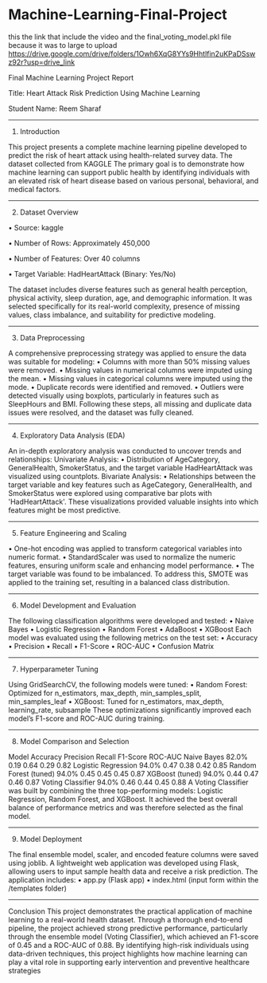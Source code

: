 # Machine-Learning-Final-Project
this the link that include the video and the final_voting_model.pkl file because it was to large to upload 
https://drive.google.com/drive/folders/1Owh6XqG8YYs9Hhtlfin2uKPaDSswz92r?usp=drive_link 


Final Machine Learning Project Report

Title: Heart Attack Risk Prediction Using Machine Learning

Student Name: Reem Sharaf
________________________________________
1. Introduction
   
This project presents a complete machine learning pipeline developed to predict the risk of heart attack using health-related survey data. The dataset collected from KAGGLE The primary goal is to demonstrate how machine learning can support public health by identifying individuals with an elevated risk of heart disease based on various personal, behavioral, and medical factors.
________________________________________
2. Dataset Overview
   
•	Source: kaggle 

•	Number of Rows: Approximately 450,000

•	Number of Features: Over 40 columns

•	Target Variable: HadHeartAttack (Binary: Yes/No)

The dataset includes diverse features such as general health perception, physical activity, sleep duration, age, and demographic information. It was selected specifically for its real-world complexity, presence of missing values, class imbalance, and suitability for predictive modeling.
________________________________________
3. Data Preprocessing

A comprehensive preprocessing strategy was applied to ensure the data was suitable for modeling:
•	Columns with more than 50% missing values were removed.
•	Missing values in numerical columns were imputed using the mean.
•	Missing values in categorical columns were imputed using the mode.
•	Duplicate records were identified and removed.
•	Outliers were detected visually using boxplots, particularly in features such as SleepHours and BMI.
Following these steps, all missing and duplicate data issues were resolved, and the dataset was fully cleaned.
________________________________________
4. Exploratory Data Analysis (EDA)
   
An in-depth exploratory analysis was conducted to uncover trends and relationships:
Univariate Analysis:
•	Distribution of AgeCategory, GeneralHealth, SmokerStatus, and the target variable HadHeartAttack was visualized using countplots.
Bivariate Analysis:
•	Relationships between the target variable and key features such as AgeCategory, GeneralHealth, and SmokerStatus were explored using comparative bar plots with 'HadHeartAttack'.
These visualizations provided valuable insights into which features might be most predictive.
________________________________________
5. Feature Engineering and Scaling


•	One-hot encoding was applied to transform categorical variables into numeric format.
•	StandardScaler was used to normalize the numeric features, ensuring uniform scale and enhancing model performance.
•	The target variable was found to be imbalanced. To address this, SMOTE  was applied to the training set, resulting in a balanced class distribution.
________________________________________
6. Model Development and Evaluation

   
The following classification algorithms were developed and tested:
•	Naive Bayes
•	Logistic Regression
•	Random Forest
•	AdaBoost
•	XGBoost
Each model was evaluated using the following metrics on the test set:
•	Accuracy
•	Precision
•	Recall
•	F1-Score
•	ROC-AUC
•	Confusion Matrix
________________________________________
7. Hyperparameter Tuning
   
Using GridSearchCV, the following models were tuned:
•	Random Forest: Optimized for n_estimators, max_depth, min_samples_split, min_samples_leaf
•	XGBoost: Tuned for n_estimators, max_depth, learning_rate, subsample
These optimizations significantly improved each model’s F1-score and ROC-AUC during training.
________________________________________
8. Model Comparison and Selection
   
Model	Accuracy	Precision	Recall	F1-Score	ROC-AUC
Naive Bayes	82.0%	0.19	0.64	0.29	0.82
Logistic Regression	94.0%	0.47	0.38	0.42	0.85
Random Forest (tuned)	94.0%	0.45	0.45	0.45	0.87
XGBoost (tuned)	94.0%	0.44	0.47	0.46	0.87
Voting Classifier	94.0%	0.46	0.44	0.45	0.88 
A Voting Classifier was built by combining the three top-performing models: Logistic Regression, Random Forest, and XGBoost. It achieved the best overall balance of performance metrics and was therefore selected as the final model.
________________________________________
9. Model Deployment
    
The final ensemble model, scaler, and encoded feature columns were saved using joblib. A lightweight web application was developed using Flask, allowing users to input sample health data and receive a risk prediction. The application includes:
•	app.py (Flask app)
•	index.html (input form within the /templates folder)
________________________________________
 Conclusion
This project demonstrates the practical application of machine learning to a real-world health dataset. Through a thorough end-to-end pipeline, the project achieved strong predictive performance, particularly through the ensemble model (Voting Classifier), which achieved an F1-score of 0.45 and a ROC-AUC of 0.88.
By identifying high-risk individuals using data-driven techniques, this project highlights how machine learning can play a vital role in supporting early intervention and preventive healthcare strategies

